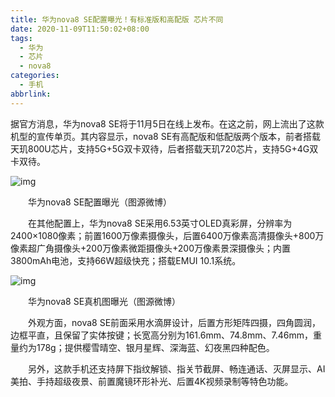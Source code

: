 ```yaml
---
title: 华为nova8 SE配置曝光！有标准版和高配版 芯片不同
date: 2020-11-09T11:50:02+08:00
tags:
  - 华为
  - 芯片
  - nova8
categories:
  - 手机
abbrlink:
---
```


据官方消息，华为nova8 SE将于11月5日在线上发布。在这之前，网上流出了这款机型的宣传单页。其内容显示，nova8 SE有高配版和低配版两个版本，前者搭载天玑800U芯片，支持5G+5G双卡双待，后者搭载天玑720芯片，支持5G+4G双卡双待。

![img](https://cdn.jsdelivr.net/gh/yakeing/Documentation@main/Hexo/images/186f-kcieywa1313247.jpg)

　　华为nova8 SE配置曝光（图源微博）

　　在其他配置上，华为nova8 SE采用6.53英寸OLED真彩屏，分辨率为2400×1080像素；前置1600万像素摄像头，后置6400万像素高清摄像头+800万像素超广角摄像头+200万像素微距摄像头+200万像素景深摄像头；内置3800mAh电池，支持66W超级快充；搭载EMUI 10.1系统。

![img](https://cdn.jsdelivr.net/gh/yakeing/Documentation@main/Hexo/images/9370-kcieywa1313246.jpg)

　　华为nova8 SE真机图曝光（图源微博）

　　外观方面，nova8 SE前面采用水滴屏设计，后置方形矩阵四摄，四角圆润，边框平直，且保留了实体按键；长宽高分别为161.6mm、74.8mm、7.46mm，重量约为178g；提供樱雪晴空、银月星辉、深海蓝、幻夜黑四种配色。

　　另外，这款手机还支持屏下指纹解锁、指关节截屏、畅连通话、灭屏显示、AI美拍、手持超级夜景、前置魔镜环形补光、后置4K视频录制等特色功能。